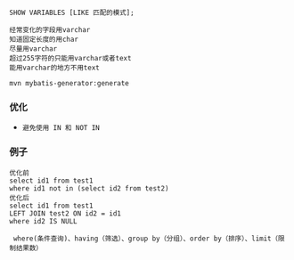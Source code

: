 ```
SHOW VARIABLES [LIKE 匹配的模式];
```

```
经常变化的字段用varchar
知道固定长度的用char
尽量用varchar
超过255字符的只能用varchar或者text
能用varchar的地方不用text     　　　　　　
```

```
mvn mybatis-generator:generate
```

### 优化

* `避免使用 IN 和 NOT IN`

### 例子

```
优化前
select id1 from test1
where id1 not in (select id2 from test2)
优化后
select id1 from test1
LEFT JOIN test2 ON id2 = id1
where id2 IS NULL
```

```
 where(条件查询)、having（筛选）、group by（分组）、order by（排序）、limit（限制结果数）
```

